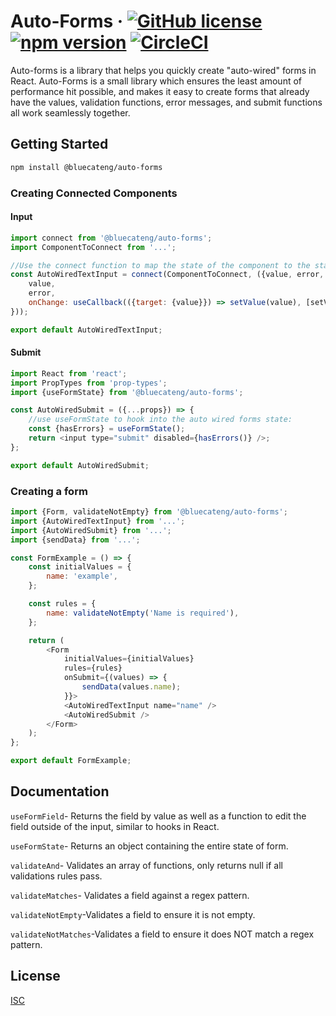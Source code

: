 # Auto-Forms &middot; [![GitHub license](https://img.shields.io/badge/license-ISC-blue.svg)](https://github.com/bluecatengineering/auto-forms/blob/use-circleci/LICENSE) [![npm version](https://img.shields.io/npm/v/@bluecateng/auto-forms.svg?style=flat)](https://www.npmjs.com/package/@bluecateng/auto-forms) [![CircleCI](https://circleci.com/gh/bluecatengineering/auto-forms.svg?style=shield)](https://circleci.com/gh/bluecatengineering/auto-forms)

Auto-forms is a library that helps you quickly create "auto-wired" forms in React. Auto-Forms is a small library which ensures the least amount of performance hit possible, and makes it easy to create forms that already have the values, validation functions, error messages, and submit functions all work seamlessly together.

## Getting Started

```bash
npm install @bluecateng/auto-forms
```

### Creating Connected Components

#### Input

```javascript
import connect from '@bluecateng/auto-forms';
import ComponentToConnect from '...';

//Use the connect function to map the state of the component to the state of the auto-wired form:
const AutoWiredTextInput = connect(ComponentToConnect, ({value, error, setValue}) => ({
	value,
	error,
	onChange: useCallback(({target: {value}}) => setValue(value), [setValue]),
}));

export default AutoWiredTextInput;
```

#### Submit

```javascript
import React from 'react';
import PropTypes from 'prop-types';
import {useFormState} from '@bluecateng/auto-forms';

const AutoWiredSubmit = ({...props}) => {
	//use useFormState to hook into the auto wired forms state:
	const {hasErrors} = useFormState();
	return <input type="submit" disabled={hasErrors()} />;
};

export default AutoWiredSubmit;
```

### Creating a form

```javascript
import {Form, validateNotEmpty} from '@bluecateng/auto-forms';
import {AutoWiredTextInput} from '...';
import {AutoWiredSubmit} from '...';
import {sendData} from '...';

const FormExample = () => {
	const initialValues = {
		name: 'example',
	};

	const rules = {
		name: validateNotEmpty('Name is required'),
	};

	return (
		<Form
			initialValues={initialValues}
			rules={rules}
			onSubmit={(values) => {
				sendData(values.name);
			}}>
			<AutoWiredTextInput name="name" />
			<AutoWiredSubmit />
		</Form>
	);
};

export default FormExample;
```

## Documentation

`useFormField`- Returns the field by value as well as a function to edit the field outside of the input, similar to hooks in React.

`useFormState`- Returns an object containing the entire state of form.

`validateAnd`- Validates an array of functions, only returns null if all validations rules pass.

`validateMatches`- Validates a field against a regex pattern.

`validateNotEmpty`-Validates a field to ensure it is not empty.

`validateNotMatches`-Validates a field to ensure it does NOT match a regex pattern.

## License

[ISC](https://choosealicense.com/licenses/isc/)
